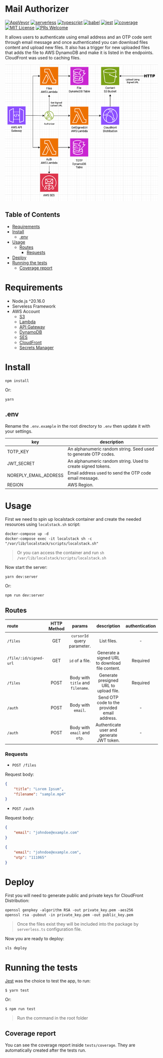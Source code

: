 # Mail Authorizer
[![AppVeyor](https://img.shields.io/appveyor/build/diegovictor/mail-authorizer?logo=appveyor&style=flat-square)](https://ci.appveyor.com/project/DiegoVictor/mail-authorizer)
[![serverless](https://img.shields.io/badge/serverless-3.39.0-FD5750?style=flat-square&logo=serverless)](https://www.serverless.com/)
[![typescript](https://img.shields.io/badge/typescript-4.9.5-3178c6?style=flat-square&logo=typescript)](https://www.typescriptlang.org/)
[![babel](https://img.shields.io/badge/babel-7.25.2-F9DC3E?style=flat-square&logo=babel)](https://babeljs.io/)
[![jest](https://img.shields.io/badge/jest-29.7.0-brightgreen?style=flat-square&logo=jest)](https://jestjs.io/)
[![coverage](https://img.shields.io/codecov/c/gh/DiegoVictor/mail-authorizer?logo=codecov&style=flat-square)](https://codecov.io/gh/DiegoVictor/mail-authorizer)
[![MIT License](https://img.shields.io/badge/license-MIT-green?style=flat-square)](https://raw.githubusercontent.com/DiegoVictor/mail-authorizer/refs/heads/main/LICENSE)
[![PRs Welcome](https://img.shields.io/badge/PRs-welcome-brightgreen.svg?style=flat-square)](http://makeapullrequest.com)

It allows users to authenticate using email address and an OTP code sent through email message and once authenticated you can download files content and upload new files. It also has a trigger for new uploaded files that adds the file to AWS DynamoDB and make it is listed in the endpoints. CloudFront was used to caching files.

![Infrastructure Diagram](https://raw.githubusercontent.com/DiegoVictor/mail-authorizer/refs/heads/main/MailAuthorizer.drawio.png)

## Table of Contents
* [Requirements](#requirements)
* [Install](#install)
  * [.env](#env)
* [Usage](#usage)
  * [Routes](#routes)
    * [Requests](#requests)
* [Deploy](#deploy)
* [Running the tests](#running-the-tests)
  * [Coverage report](#coverage-report)

# Requirements
* Node.js ^20.16.0
* Serveless Framework
* AWS Account
  * [S3](https://aws.amazon.com/s3)
  * [Lambda](https://aws.amazon.com/lambda)
  * [API Gateway](https://aws.amazon.com/api-gateway)
  * [DynamoDB](https://aws.amazon.com/dynamodb)
  * [SES](https://aws.amazon.com/pt/ses)
  * [CloudFront](https://aws.amazon.com/pt/cloudfront)
  * [Secrets Manager](https://aws.amazon.com/pt/secrets-manager)

# Install
```
npm install
```
Or:
```
yarn
```

## .env
Rename the `.env.example` in the root directory to `.env` then update it with your settings.

|key|description
|---|---
|TOTP_KEY|An alphanumeric random string. Seed used to generate OTP codes.
|JWT_SECRET|An alphanumeric random string. Used to create signed tokens.
|NOREPLY_EMAIL_ADDRESS|Email address used to send the OTP code email message.
|REGION|AWS Region.

# Usage
First we need to spin up localstack container and create the needed resources using `localstack.sh` script:
```shell
docker-compose up -d
docker-compose exec -it localstack sh -c "/var/lib/localstack/scripts/localstack.sh"
```
> Or you can access the container and run `sh /var/lib/localstack/scripts/localstack.sh`

Now start the server:
```shell
yarn dev:server
```
Or:
```shell
npm run dev:server
```

## Routes
|route|HTTP Method|params|description|authentication
|:---|:---:|:---:|:---:|:---:
|`/files`|GET|`cursorId` query parameter.|List files.| -
|`/file/:id/signed-url`|GET|`id` of a file.|Generate a signed URL to download file content.|Required
|`/files`|POST|Body with `title` and `filename`.|Generate presigned URL to upload file.|Required
|`/auth`|POST|Body with `email`.|Send OTP code to the provided email address.| -
|`/auth`|POST|Body with `email` and `otp`.|Authenticate user and generate JWT token.| -

### Requests

* `POST /files`

Request body:
```json
{
    "title": "Lorem Ipsum",
    "filename": "sample.mp4"
}
```

* `POST /auth`

Request body:
```json
{
    "email": "johndoe@example.com"
}
```

```json
{
    "email": "johndoe@example.com",
    "otp": "111065"
}
```

# Deploy
First you will need to generate public and private keys for CloudFront Distribution:

```shell
openssl genpkey -algorithm RSA -out private_key.pem -aes256
openssl rsa -pubout -in private_key.pem -out public_key.pem
```
> Once the files exist they will be included into the package by `serverless.ts` configuration file.

Now you are ready to deploy:
```shell
sls deploy
```

# Running the tests
[Jest](https://jestjs.io/) was the choice to test the app, to run:
```
$ yarn test
```
Or:
```
$ npm run test
```
> Run the command in the root folder

## Coverage report
You can see the coverage report inside `tests/coverage`. They are automatically created after the tests run.

